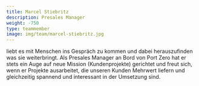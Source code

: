 ```yaml
---
title: Marcel Stiebritz
description: Presales Manager
weight: -750
type: teammember
image: img/team/marcel-stiebritz.jpg
---
```


liebt es mit Menschen ins Gespräch zu kommen und dabei herauszufinden was sie weiterbringt. Als
Presales Manager an Bord von Port Zero hat er stets ein Auge auf neue Mission
(Kundenprojekte) gerichtet und freut sich, wenn er Projekte ausarbeitet, die unseren
Kunden Mehrwert liefern und gleichzeitig spannend und interessant in der Umsetzung sind.
